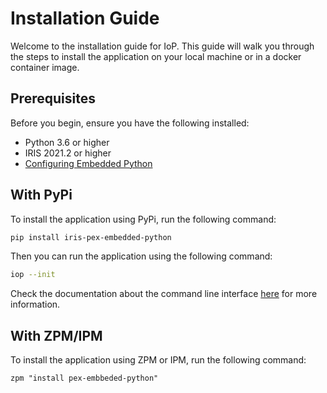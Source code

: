 # Installation Guide

Welcome to the installation guide for IoP. This guide will walk you through the steps to install the application on your local machine or in a docker container image.

## Prerequisites

Before you begin, ensure you have the following installed:

- Python 3.6 or higher
- IRIS 2021.2 or higher
- [Configuring Embedded Python](https://grongierisc.github.io/iris-embedded-python-wrapper/)

## With PyPi

To install the application using PyPi, run the following command:

```bash
pip install iris-pex-embedded-python
```

Then you can run the application using the following command:

```bash
iop --init
```

Check the documentation about the command line interface [here](/interoperability-embedded-python/command-line) for more information.

## With ZPM/IPM

To install the application using ZPM or IPM, run the following command:

```objectscript
zpm "install pex-embbeded-python"
```

